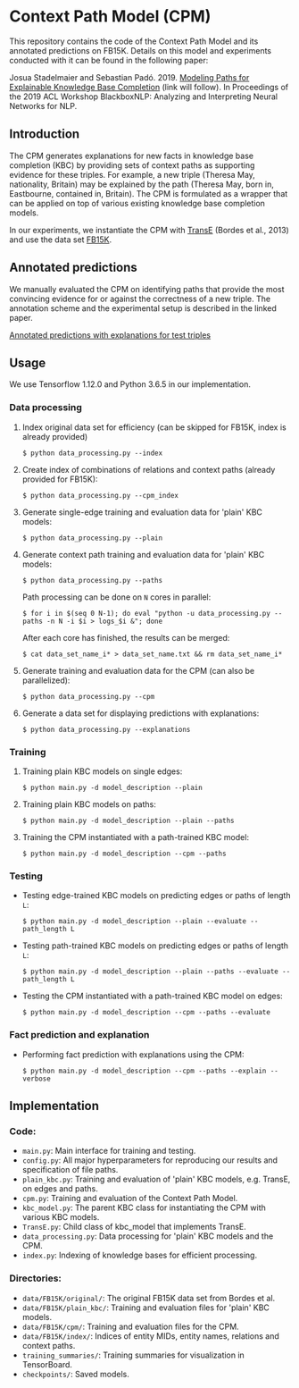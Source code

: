 # Context Path Model (CPM)

This repository contains the code of the Context Path Model
and its annotated predictions on FB15K.
Details on this model and experiments conducted with it
can be found in the following paper:

Josua Stadelmaier and Sebastian Padó. 2019. [Modeling Paths for Explainable Knowledge Base Completion](#) (link will follow). In Proceedings of the 2019 ACL Workshop BlackboxNLP: Analyzing and Interpreting Neural Networks for NLP.

## Introduction
The CPM generates explanations for new facts in knowledge base completion (KBC)
by providing sets of context paths as supporting evidence for these triples.
For example, a new triple (Theresa May, nationality, Britain) may be explained
by the path (Theresa May, born in, Eastbourne, contained in, Britain).
The CPM is formulated as a wrapper that can be applied on top of various
existing knowledge base completion models.

In our experiments, we instantiate the CPM with
[TransE](https://www.utc.fr/~bordesan/dokuwiki/_media/en/transe_nips13.pdf)
(Bordes et al., 2013) and use the data set [FB15K](https://everest.hds.utc.fr/doku.php?id=en:transe).


## Annotated predictions
We manually evaluated the CPM on identifying paths that provide
the most convincing evidence for or against the correctness of a new triple.
The annotation scheme and the experimental setup is described in the linked paper.

[Annotated predictions with explanations for test triples](http://htmlpreview.github.io/?https://github.com/JosuaStadelmaier/CPM/blob/master/explanations/annotated_test_explanations.html)


## Usage
We use Tensorflow 1.12.0 and Python 3.6.5 in our implementation.

### Data processing
1. Index original data set for efficiency (can be skipped for FB15K, index is already provided)
    ```
    $ python data_processing.py --index
    ```
2. Create index of combinations of relations and context paths (already provided for FB15K):
    ```
    $ python data_processing.py --cpm_index
    ```
3. Generate single-edge training and evaluation data for 'plain' KBC models:
    ```
    $ python data_processing.py --plain
    ```
4. Generate context path training and evaluation data for 'plain' KBC models:
    ```
    $ python data_processing.py --paths
    ```
    Path processing can be done on `N` cores in parallel:
    ```
    $ for i in $(seq 0 N-1); do eval "python -u data_processing.py --paths -n N -i $i > logs_$i &"; done
    ```
    After each core has finished, the results can be merged:
    ```
    $ cat data_set_name_i* > data_set_name.txt && rm data_set_name_i*
    ```
5. Generate training and evaluation data for the CPM (can also be parallelized):
    ```
    $ python data_processing.py --cpm
    ```
6. Generate a data set for displaying predictions with explanations:
    ```
    $ python data_processing.py --explanations
    ```

### Training
1. Training plain KBC models on single edges:
    ```
    $ python main.py -d model_description --plain
    ```
2. Training plain KBC models on paths:
    ```
    $ python main.py -d model_description --plain --paths
    ```
3. Training the CPM instantiated with a path-trained KBC model:
    ```
    $ python main.py -d model_description --cpm --paths
    ```

### Testing
- Testing edge-trained KBC models on predicting edges or paths of length `L`:
    ```
    $ python main.py -d model_description --plain --evaluate --path_length L
    ```
- Testing path-trained KBC models on predicting edges or paths of length `L`:
    ```
    $ python main.py -d model_description --plain --paths --evaluate --path_length L
    ```
- Testing the CPM instantiated with a path-trained KBC model on edges:
    ```
    $ python main.py -d model_description --cpm --paths --evaluate
    ```

### Fact prediction and explanation
- Performing fact prediction with explanations using the CPM:
    ```
    $ python main.py -d model_description --cpm --paths --explain --verbose
    ```

## Implementation

### Code:
- `main.py`: Main interface for training and testing.
- `config.py`: All major hyperparameters for reproducing our results and specification of file paths.
- `plain_kbc.py`: Training and evaluation of 'plain' KBC models, e.g. TransE, on edges and paths.
- `cpm.py`: Training and evaluation of the Context Path Model.
- `kbc_model.py`: The parent KBC class for instantiating the CPM with various KBC models.
- `TransE.py`: Child class of kbc_model that implements TransE.
- `data_processing.py`: Data processing for 'plain' KBC models and the CPM.
- `index.py`: Indexing of knowledge bases for efficient processing.


### Directories:
- `data/FB15K/original/`: The original FB15K data set from Bordes et al.
- `data/FB15K/plain_kbc/`: Training and evaluation files for 'plain' KBC models.
- `data/FB15K/cpm/`: Training and evaluation files for the CPM.
- `data/FB15K/index/`: Indices of entity MIDs, entity names, relations and context paths.
- `training_summaries/`: Training summaries for visualization in TensorBoard.
- `checkpoints/`: Saved models.
